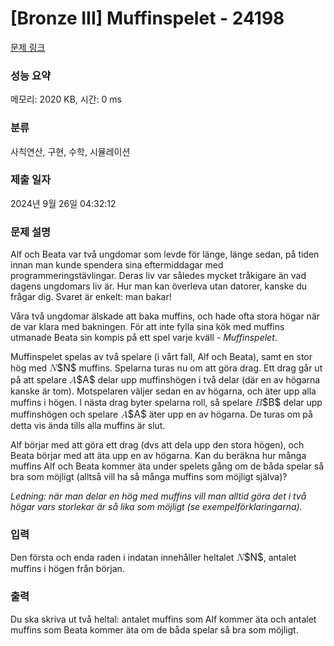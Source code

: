# [Bronze III] Muffinspelet - 24198 

[문제 링크](https://www.acmicpc.net/problem/24198) 

### 성능 요약

메모리: 2020 KB, 시간: 0 ms

### 분류

사칙연산, 구현, 수학, 시뮬레이션

### 제출 일자

2024년 9월 26일 04:32:12

### 문제 설명

<p>Alf och Beata var två ungdomar som levde för länge, länge sedan, på tiden innan man kunde spendera sina eftermiddagar med programmeringstävlingar. Deras liv var således mycket tråkigare än vad dagens ungdomars liv är. Hur man kan överleva utan datorer, kanske du frågar dig. Svaret är enkelt: man bakar!</p>

<p>Våra två ungdomar älskade att baka muffins, och hade ofta stora högar när de var klara med bakningen. För att inte fylla sina kök med muffins utmanade Beata sin kompis på ett spel varje kväll - <em>Muffinspelet</em>.</p>

<p>Muffinspelet spelas av två spelare (i vårt fall, Alf och Beata), samt en stor hög med <mjx-container class="MathJax" jax="CHTML" style="font-size: 109%; position: relative;"><mjx-math class="MJX-TEX" aria-hidden="true"><mjx-mi class="mjx-i"><mjx-c class="mjx-c1D441 TEX-I"></mjx-c></mjx-mi></mjx-math><mjx-assistive-mml unselectable="on" display="inline"><math xmlns="http://www.w3.org/1998/Math/MathML"><mi>N</mi></math></mjx-assistive-mml><span aria-hidden="true" class="no-mathjax mjx-copytext">$N$</span></mjx-container> muffins. Spelarna turas nu om att göra drag. Ett drag går ut på att spelare <mjx-container class="MathJax" jax="CHTML" style="font-size: 109%; position: relative;"><mjx-math class="MJX-TEX" aria-hidden="true"><mjx-mi class="mjx-i"><mjx-c class="mjx-c1D434 TEX-I"></mjx-c></mjx-mi></mjx-math><mjx-assistive-mml unselectable="on" display="inline"><math xmlns="http://www.w3.org/1998/Math/MathML"><mi>A</mi></math></mjx-assistive-mml><span aria-hidden="true" class="no-mathjax mjx-copytext">$A$</span></mjx-container> delar upp muffinshögen i två delar (där en av högarna kanske är tom). Motspelaren väljer sedan en av högarna, och äter upp alla muffins i högen. I nästa drag byter spelarna roll, så spelare <mjx-container class="MathJax" jax="CHTML" style="font-size: 109%; position: relative;"><mjx-math class="MJX-TEX" aria-hidden="true"><mjx-mi class="mjx-i"><mjx-c class="mjx-c1D435 TEX-I"></mjx-c></mjx-mi></mjx-math><mjx-assistive-mml unselectable="on" display="inline"><math xmlns="http://www.w3.org/1998/Math/MathML"><mi>B</mi></math></mjx-assistive-mml><span aria-hidden="true" class="no-mathjax mjx-copytext">$B$</span></mjx-container> delar upp muffinshögen och spelare <mjx-container class="MathJax" jax="CHTML" style="font-size: 109%; position: relative;"><mjx-math class="MJX-TEX" aria-hidden="true"><mjx-mi class="mjx-i"><mjx-c class="mjx-c1D434 TEX-I"></mjx-c></mjx-mi></mjx-math><mjx-assistive-mml unselectable="on" display="inline"><math xmlns="http://www.w3.org/1998/Math/MathML"><mi>A</mi></math></mjx-assistive-mml><span aria-hidden="true" class="no-mathjax mjx-copytext">$A$</span></mjx-container> äter upp en av högarna. De turas om på detta vis ända tills alla muffins är slut.</p>

<p>Alf börjar med att göra ett drag (dvs att dela upp den stora högen), och Beata börjar med att äta upp en av högarna. Kan du beräkna hur många muffins Alf och Beata kommer äta under spelets gång om de båda spelar så bra som möjligt (alltså vill ha så många muffins som möjligt själva)?</p>

<p><em>Ledning: när man delar en hög med muffins vill man alltid göra det i två högar vars storlekar är så lika som möjligt (se exempelförklaringarna).</em></p>

### 입력 

 <p>Den första och enda raden i indatan innehåller heltalet <mjx-container class="MathJax" jax="CHTML" style="font-size: 109%; position: relative;"><mjx-math class="MJX-TEX" aria-hidden="true"><mjx-mi class="mjx-i"><mjx-c class="mjx-c1D441 TEX-I"></mjx-c></mjx-mi></mjx-math><mjx-assistive-mml unselectable="on" display="inline"><math xmlns="http://www.w3.org/1998/Math/MathML"><mi>N</mi></math></mjx-assistive-mml><span aria-hidden="true" class="no-mathjax mjx-copytext">$N$</span></mjx-container>, antalet muffins i högen från början.</p>

### 출력 

 <p>Du ska skriva ut två heltal: antalet muffins som Alf kommer äta och antalet muffins som Beata kommer äta om de båda spelar så bra som möjligt.</p>

